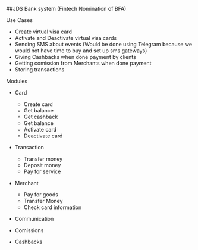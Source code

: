 ##JDS Bank system (Fintech Nomination of BFA)


Use Cases
- Create virtual visa card
- Activate and Deactivate virtual visa cards
- Sending SMS about events (Would be done using Telegram because we would not have time to buy and set up sms gateways)  
- Giving Cashbacks when done payment by clients
- Getting comission from Merchants when done payment
- Storing transactions

Modules
- Card
  - Create card
  - Get balance
  - Get cashback
  - Get balance
  - Activate card
  - Deactivate card
- Transaction
  - Transfer money
  - Deposit money
  - Pay for service
- Merchant
  - Pay for goods
  - Transfer Money
  - Check card information
  


- Communication
- Comissions
- Cashbacks